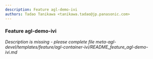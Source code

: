 ```yaml
---
description: Feature agl-demo-ivi
authors: Tadao Tanikawa <tanikawa.tadao@jp.panasonic.com>
---
```


### Feature agl-demo-ivi

*Description is missing - please complete file meta-agl-devel/templates/feature/agl-container-ivi/README_feature_agl-demo-ivi.md*
